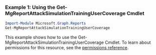 ### Example 1: Using the Get-MgReportAttackSimulationTrainingUserCoverage Cmdlet
```powershell
Import-Module Microsoft.Graph.Reports
Get-MgReportAttackSimulationTrainingUserCoverage
```
This example shows how to use the Get-MgReportAttackSimulationTrainingUserCoverage Cmdlet.
To learn about permissions for this resource, see the [permissions reference](/graph/permissions-reference).
